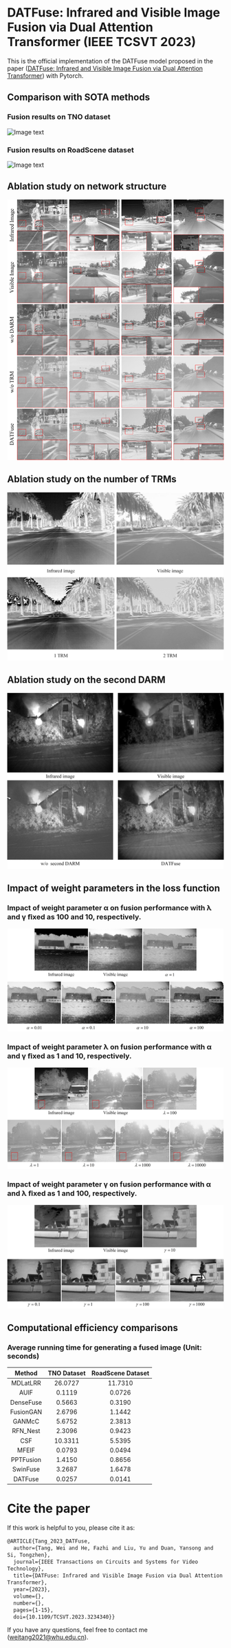 # DATFuse: Infrared and Visible Image Fusion via Dual Attention Transformer (IEEE TCSVT 2023)

This is the official implementation of the DATFuse model proposed in the paper ([DATFuse: Infrared and Visible Image Fusion via Dual Attention Transformer](https://ieeexplore.ieee.org/document/10006826)) with Pytorch.


## Comparison with SOTA methods

### Fusion results on TNO dataset
![Image text](https://github.com/tthinking/DATFuse/blob/main/imgs/fig3.jpg)

### Fusion results on RoadScene dataset
![Image text](https://github.com/tthinking/DATFuse/blob/main/imgs/fig4.jpg)



## Ablation study on network structure
![Image text](https://github.com/tthinking/DATFuse/blob/main/imgs/fig6.jpg)


## Ablation study on the number of TRMs
![Image text](https://github.com/tthinking/DATFuse/blob/main/imgs/ablationTRM.jpg)

## Ablation study on the second DARM
![Image text](https://github.com/tthinking/DATFuse/blob/main/imgs/woSecondDARM.jpg)

## Impact of weight parameters in the loss function

### Impact of weight parameter α on fusion performance with λ and γ ﬁxed as 100 and 10, respectively. 
![Image text](https://github.com/tthinking/DATFuse/blob/main/imgs/alpha.jpg)

### Impact of weight parameter λ on fusion performance with α and γ ﬁxed as 1 and 10, respectively.
![Image text](https://github.com/tthinking/DATFuse/blob/main/imgs/lambda.jpg)

### Impact of weight parameter γ on fusion performance with α and λ ﬁxed as 1 and 100, respectively.
![Image text](https://github.com/tthinking/DATFuse/blob/main/imgs/gamma.jpg)

## Computational efficiency comparisons

### Average running time for generating a fused image (Unit: seconds)



| Method | TNO Dataset | RoadScene Dataset |
| :---: | :---: | :---: |
| MDLatLRR | 26.0727 | 11.7310 |
|AUIF|	0.1119 |	0.0726 |
|DenseFuse|	0.5663 |	0.3190 |
|FusionGAN|		2.6796 |	1.1442 |
|GANMcC|	5.6752 |	2.3813 |
|RFN_Nest|	2.3096|	0.9423 |
|CSF|	10.3311 |5.5395 |
|MFEIF|	0.0793 	|0.0494 |
|PPTFusion|		1.4150 |0.8656 |
|SwinFuse|	3.2687 |	1.6478 |
|DATFuse|	0.0257 |	0.0141|

# Cite the paper
If this work is helpful to you, please cite it as:</p>
<div class="snippet-clipboard-content notranslate position-relative overflow-auto" data-snippet-clipboard-copy-content="@ARTICLE{Tang_2023_DATFuse,
  author={Tang, Wei and He, Fazhi and Liu, Yu and Duan, Yansong and Si, Tongzhen},
  journal={IEEE Transactions on Circuits and Systems for Video Technology}, 
  title={DATFuse: Infrared and Visible Image Fusion via Dual Attention Transformer}, 
  year={2023},
  volume={},
  number={},
  pages={1-15},
  doi={10.1109/TCSVT.2023.3234340}}"><pre class="notranslate"><code>@ARTICLE{Tang_2023_DATFuse,
  author={Tang, Wei and He, Fazhi and Liu, Yu and Duan, Yansong and Si, Tongzhen},
  journal={IEEE Transactions on Circuits and Systems for Video Technology}, 
  title={DATFuse: Infrared and Visible Image Fusion via Dual Attention Transformer}, 
  year={2023},
  volume={},
  number={},
  pages={1-15},
  doi={10.1109/TCSVT.2023.3234340}}
</code></pre></div>

If you have any questions,  feel free to contact me (<a href="mailto:weitang2021@whu.edu.cn">weitang2021@whu.edu.cn</a>).
